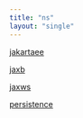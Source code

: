 ```yaml
---
title: "ns"
layout: "single"
---
```


[jakartaee](jakartaee/)

[jaxb](jaxb/)

[jaxws](jaxws/)

[persistence](persistence/)